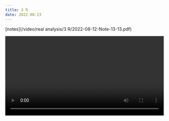 ```yaml
---
title: 3 R
date: 2022-08-23
---
```


[notes](/video/real analysis/3 R/2022-08-12-Note-13-13.pdf)

 <video width ="100%" controls>
  <source src="/video/real analysis/3 R/2022-08-12 12-49-29.mp4" type="video/mp4">
Your browser does not support the video tag.
</video> 